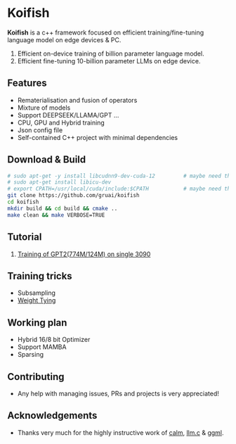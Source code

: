 # Koifish

**Koifish** is a c++ framework focused on efficient training/fine-tuning language model on edge devices & PC. 
1. Efficient on-device training of billion parameter language model.
2. Efficient fine-tuning 10-billion parameter LLMs on edge device.

## Features

- Rematerialisation and fusion of operators
- Mixture of models
- Support DEEPSEEK/LLAMA/GPT ...
- CPU, GPU and Hybrid training
- Json config file
- Self-contained C++ project with minimal dependencies

## Download & Build

```bash
# sudo apt-get -y install libcudnn9-dev-cuda-12         # maybe need this to install CUDNN
# sudo apt-get install libicu-dev
# export CPATH=/usr/local/cuda/include:$CPATH           # maybe need this to export CPATH
git clone https://github.com/gruai/koifish
cd koifish
mkdir build && cd build && cmake ..
make clean && make VERBOSE=TRUE
```

## Tutorial

1.    [Training of GPT2(774M/124M) on single 3090](cases/tutorial_gpt2.md)

## Training tricks
- Subsampling
- [Weight Tying](cases/tricks/WeightTying.md)


## Working plan
- Hybrid 16/8 bit Optimizer
- Support MAMBA
- Sparsing

## Contributing

- Any help with managing issues, PRs and projects is very appreciated!
  
## Acknowledgements

* Thanks very much for the highly instructive work of [calm](https://github.com/zeux/calm), [llm.c](https://github.com/karpathy/llm.c) & [ggml](https://github.com/ggerganov/ggml).
